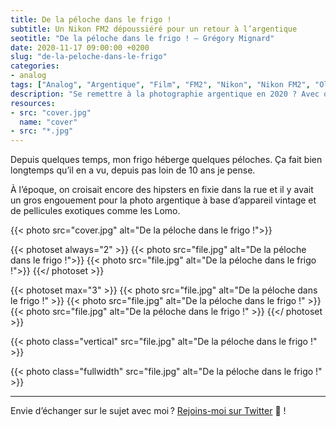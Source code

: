 ```yaml
---
title: De la péloche dans le frigo !
subtitle: Un Nikon FM2 dépoussiéré pour un retour à l’argentique
seotitle: "De la péloche dans le frigo ! — Grégory Mignard"
date: 2020-11-17 09:00:00 +0200
slug: "de-la-peloche-dans-le-frigo"
categories:
- analog
tags: ["Analog", "Argentique", "Film", "FM2", "Nikon", "Nikon FM2", "Olympus XA", "Kodak", "Fujifilm", "Kodak Portra", "Portra 400", "400H", "Tri X"]
description: "Se remettre à la photographie argentique en 2020 ? Avec quel appareil photo ? Quels films ? 1er retour d’expérience."
resources:
- src: "cover.jpg"
  name: "cover"
- src: "*.jpg"
---
```


Depuis quelques temps, mon frigo héberge quelques péloches. Ça fait bien longtemps qu’il en a vu, depuis pas loin de 10 ans je pense. 

À l’époque, on croisait encore des hipsters en fixie dans la rue et il y avait un gros engouement pour la photo argentique à base d’appareil vintage et de pellicules exotiques comme les Lomo.

{{< photo src="cover.jpg" alt="De la péloche dans le frigo !">}}

{{< photoset always="2" >}}
{{< photo src="file.jpg" alt="De la péloche dans le frigo !">}}
{{< photo src="file.jpg" alt="De la péloche dans le frigo !">}}
{{</ photoset >}}

{{< photoset max="3" >}}
  {{< photo src="file.jpg" alt="De la péloche dans le frigo !" >}}
  {{< photo src="file.jpg" alt="De la péloche dans le frigo !" >}}
  {{< photo src="file.jpg" alt="De la péloche dans le frigo !" >}}
{{</ photoset >}}

{{< photo class="vertical" src="file.jpg" alt="De la péloche dans le frigo !" >}}

{{< photo class="fullwidth" src="file.jpg" alt="De la péloche dans le frigo !" >}}

***

Envie d’échanger sur le sujet avec moi ? [Rejoins-moi sur Twitter](http://twitter.com/gregmignard) 🐥 !